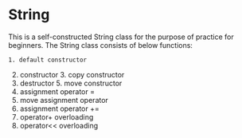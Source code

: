 # String

This is a self-constructed String class for the purpose of practice for beginners. The String class consists of below functions:

	1. default constructor
  2. constructor
	3. copy constructor
  4. destructor
	5. move constructor
  6. assignment operator =
  7. move assignment operator
  8. assignment operator +=
  9. operator+ overloading
  10. operator<< overloading
